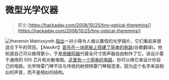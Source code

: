 # 微型光学仪器

> 原文:[https://hackaday.com/2008/10/25/tiny-optical-theremins/](https://hackaday.com/2008/10/25/tiny-optical-theremins/)

![](../Images/2bdffa99d279f86d84239675ae160bf6.png "theremin")
Matrixsynth [指出](http://matrixsynth.blogspot.com/2008/10/smallest-theremin.html "Smallest Theremin?")一对小得令人难以置信的光学镜片，它们看起来很适合下午的项目。【AlexArt】[首先在一块原板上搭建了简单的电路](http://209.85.171.104/translate_c?hl=en&sl=it&tl=en&u=http://www.alexart.it/wordpress/2008/09/02/il-primo-theremin-non-si-scorda-mai/&usg=ALkJrhhMnsSq4LaclYrZrcXpP9yYI2DUSA)(谷歌翻译)。他知道自己可以做得更小，于是[用蜂鸣器](http://translate.google.com/translate?u=http%3A%2F%2Fwww.alexart.it%2Fwordpress%2F2008%2F09%2F06%2Fun-theremin-piccolo-piccolo%2F&sl=it&tl=en&hl=en&ie=UTF-8 "//www.alexart.it/wordpress/2008/09/06/un-theremin-piccolo-piccolo/")代替全尺寸扬声器自由制作了它。该设计基于通用的 555 芯片和光敏电阻。[这里有一个简单的电路](http://www.oldtemecula.com/theremin/rs-opticaltheremin/rs-opticaltheremin.htm "The RS Optical Theremin")，你可以用它来设计你自己的电路。光学特雷门琴不应与传统的射频特雷门琴相混淆，因为这个名字来自相似的声音，而不是相似的结构。